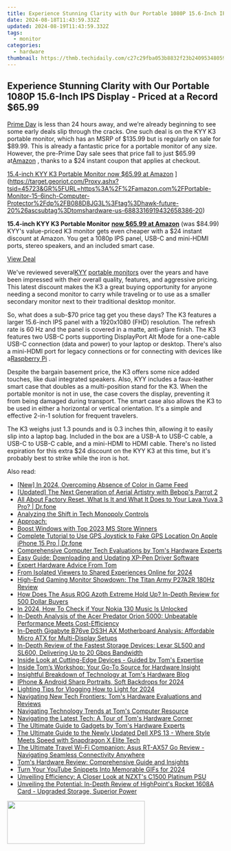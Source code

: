 ```yaml
---
title: Experience Stunning Clarity with Our Portable 1080P 15.6-Inch IPS Display - Priced at a Record $65.99
date: 2024-08-18T11:43:59.332Z
updated: 2024-08-19T11:43:59.332Z
tags:
  - monitor
categories:
  - hardware
thumbnail: https://thmb.techidaily.com/c27c29fba053b8832f23b24095348059aefd5880debbcb1a483191d3fe3d1075.jpg
---
```


## Experience Stunning Clarity with Our Portable 1080P 15.6-Inch IPS Display - Priced at a Record $65.99

[Prime Day](https://tools.techidaily.com) is less than 24 hours away, and we’re already beginning to see some early deals slip through the cracks. One such deal is on the KYY K3 portable monitor, which has an MSRP of $135.99 but is regularly on sale for $89.99\. This is already a fantastic price for a portable monitor of any size. However, the pre-Prime Day sale sees that price fall to just $65.99 at[Amazon](https://target.georiot.com/Proxy.ashx?tsid=45723&GR%5FURL=https%3A%2F%2Famazon.com%2FPortable-Monitor-15-6inch-Computer-Protector%2Fdp%2FB088D8JG3L%3Ftag%3Dhawk-future-20%26ascsubtag%3Dtomshardware-us-4301294794363856847-20) , thanks to a $24 instant coupon that applies at checkout.

[15.4-inch KYY K3 Portable Monitor now $65.99 at Amazon](https://cdn.mos.cms.futurecdn.net/ZTpi2nJp4ZwtvUfanaQKCD-200-100.jpg "15.4-inch KYY K3 Portable Monitor now $65.99 at Amazon") ](https://target.georiot.com/Proxy.ashx?tsid=45723&GR%5FURL=https%3A%2F%2Famazon.com%2FPortable-Monitor-15-6inch-Computer-Protector%2Fdp%2FB088D8JG3L%3Ftag%3Dhawk-future-20%26ascsubtag%3Dtomshardware-us-6883316919432658386-20)

**15.4-inch KYY K3 Portable Monitor** [**now $65.99 at Amazon**](https://target.georiot.com/Proxy.ashx?tsid=45723&GR%5FURL=https%3A%2F%2Famazon.com%2FPortable-Monitor-15-6inch-Computer-Protector%2Fdp%2FB088D8JG3L%3Ftag%3Dhawk-future-20%26ascsubtag%3Dtomshardware-us-1214907068036857147-20) (was $84.99)  
 KYY's value-priced K3 monitor gets even cheaper with a $24 instant discount at Amazon. You get a 1080p IPS panel, USB-C and mini-HDMI ports, stereo speakers, and an included smart case.

[View Deal](https://target.georiot.com/Proxy.ashx?tsid=45723&GR%5FURL=https%3A%2F%2Famazon.com%2FPortable-Monitor-15-6inch-Computer-Protector%2Fdp%2FB088D8JG3L%3Ftag%3Dhawk-future-20%26ascsubtag%3Dtomshardware-us-6883316919432658386-20)

 We've reviewed several[KYY](https://tools.techidaily.com) [portable monitors](https://tools.techidaily.com) over the years and have been impressed with their overall quality, features, and aggressive pricing. This latest discount makes the K3 a great buying opportunity for anyone needing a second monitor to carry while traveling or to use as a smaller secondary monitor next to their traditional desktop monitor.  
  
 So, what does a sub-$70 price tag get you these days? The K3 features a larger 15.6-inch IPS panel with a 1920x1080 (FHD) resolution. The refresh rate is 60 Hz and the panel is covered in a matte, anti-glare finish. The K3 features two USB-C ports supporting DisplayPort Alt Mode for a one-cable USB-C connection (data and power) to your laptop or desktop. There's also a mini-HDMI port for legacy connections or for connecting with devices like a[Raspberry Pi](https://tools.techidaily.com) .  
  
 Despite the bargain basement price, the K3 offers some nice added touches, like dual integrated speakers. Also, KYY includes a faux-leather smart case that doubles as a multi-position stand for the K3\. When the portable monitor is not in use, the case covers the display, preventing it from being damaged during transport. The smart case also allows the K3 to be used in either a horizontal or vertical orientation. It's a simple and effective 2-in-1 solution for frequent travelers.  
  
 The K3 weighs just 1.3 pounds and is 0.3 inches thin, allowing it to easily slip into a laptop bag. Included in the box are a USB-A to USB-C cable, a USB-C to USB-C cable, and a mini-HDMI to HDMI cable. There's no listed expiration for this extra $24 discount on the KYY K3 at this time, but it's probably best to strike while the iron is hot.

<ins class="adsbygoogle"
     style="display:block"
     data-ad-format="autorelaxed"
     data-ad-client="ca-pub-7571918770474297"
     data-ad-slot="1223367746"></ins>



<ins class="adsbygoogle"
     style="display:block"
     data-ad-client="ca-pub-7571918770474297"
     data-ad-slot="8358498916"
     data-ad-format="auto"
     data-full-width-responsive="true"></ins>

<span class="atpl-alsoreadstyle">Also read:</span>
<div><ul>
<li><a href="https://remote-screen-capture.techidaily.com/new-in-2024-overcoming-absence-of-color-in-game-feed/"><u>[New] In 2024, Overcoming Absence of Color in Game Feed</u></a></li>
<li><a href="https://some-guidance.techidaily.com/updated-the-next-generation-of-aerial-artistry-with-bebops-parrot-2/"><u>[Updated] The Next Generation of Aerial Artistry with Bebop's Parrot 2</u></a></li>
<li><a href="https://phone-solutions.techidaily.com/all-about-factory-reset-what-is-it-and-what-it-does-to-your-lava-yuva-3-pro-drfone-by-drfone-reset-android-reset-android/"><u>All About Factory Reset, What Is It and What It Does to Your Lava Yuva 3 Pro? | Dr.fone</u></a></li>
<li><a href="https://facebook.techidaily.com/analyzing-the-shift-in-tech-monopoly-controls/"><u>Analyzing the Shift in Tech Monopoly Controls</u></a></li>
<li><a href="https://hardware-reviews.techidaily.com/approach/"><u>Approach:</u></a></li>
<li><a href="https://windows11.techidaily.com/boost-windows-with-top-2023-ms-store-winners/"><u>Boost Windows with Top 2023 MS Store Winners</u></a></li>
<li><a href="https://fake-location.techidaily.com/complete-tutorial-to-use-gps-joystick-to-fake-gps-location-on-apple-iphone-15-pro-drfone-by-drfone-virtual-ios/"><u>Complete Tutorial to Use GPS Joystick to Fake GPS Location On Apple iPhone 15 Pro | Dr.fone</u></a></li>
<li><a href="https://hardware-reviews.techidaily.com/comprehensive-computer-tech-evaluations-by-toms-hardware-experts/"><u>Comprehensive Computer Tech Evaluations by Tom's Hardware Experts</u></a></li>
<li><a href="https://win-amazing.techidaily.com/easy-guide-downloading-and-updating-xp-pen-driver-software/"><u>Easy Guide: Downloading and Updating XP-Pen Driver Software</u></a></li>
<li><a href="https://hardware-reviews.techidaily.com/expert-hardware-advice-from-tom/"><u>Expert Hardware Advice From Tom</u></a></li>
<li><a href="https://youtube-tips.techidaily.com/isolated-viewers-to-shared-experiences-online-for-2024/"><u>From Isolated Viewers to Shared Experiences Online for 2024</u></a></li>
<li><a href="https://hardware-reviews.techidaily.com/high-end-gaming-monitor-showdown-the-titan-army-p27a2r-180hz-review/"><u>High-End Gaming Monitor Showdown: The Titan Army P27A2R 180Hz Review</u></a></li>
<li><a href="https://hardware-reviews.techidaily.com/how-does-the-asus-rog-azoth-extreme-hold-up-in-depth-review-for-500-dollar-buyers/"><u>How Does The Asus ROG Azoth Extreme Hold Up? In-Depth Review for 500 Dollar Buyers</u></a></li>
<li><a href="https://sim-unlock.techidaily.com/in-2024-how-to-check-if-your-nokia-130-music-is-unlocked-by-drfone-android/"><u>In 2024, How To Check if Your Nokia 130 Music Is Unlocked</u></a></li>
<li><a href="https://hardware-reviews.techidaily.com/in-depth-analysis-of-the-acer-predator-orion-5000-unbeatable-performance-meets-cost-efficiency/"><u>In-Depth Analysis of the Acer Predator Orion 5000: Unbeatable Performance Meets Cost-Efficiency</u></a></li>
<li><a href="https://hardware-reviews.techidaily.com/in-depth-gigabyte-b76ve-ds3h-ax-motherboard-analysis-affordable-micro-atx-for-multi-display-setups/"><u>In-Depth Gigabyte B76ve DS3H AX Motherboard Analysis: Affordable Micro ATX for Multi-Display Setups</u></a></li>
<li><a href="https://hardware-reviews.techidaily.com/in-depth-review-of-the-fastest-storage-devices-lexar-sl500-and-sl600-delivering-up-to-20-gbps-bandwidth/"><u>In-Depth Review of the Fastest Storage Devices: Lexar SL500 and SL600, Delivering Up to 20 Gbps Bandwidth</u></a></li>
<li><a href="https://hardware-reviews.techidaily.com/inside-look-at-cutting-edge-devices-guided-by-toms-expertise/"><u>Inside Look at Cutting-Edge Devices - Guided by Tom's Expertise</u></a></li>
<li><a href="https://hardware-reviews.techidaily.com/inside-toms-workshop-your-go-to-source-for-hardware-insight/"><u>Inside Tom’s Workshop: Your Go-To Source for Hardware Insight</u></a></li>
<li><a href="https://hardware-reviews.techidaily.com/insightful-breakdown-of-technology-at-toms-hardware-blog/"><u>Insightful Breakdown of Technology at Tom's Hardware Blog</u></a></li>
<li><a href="https://extra-support.techidaily.com/iphone-and-android-sharp-portraits-soft-backdrops-for-2024/"><u>IPhone & Android  Sharp Portraits, Soft Backdrops for 2024</u></a></li>
<li><a href="https://youtube-stream.techidaily.com/lighting-tips-for-vlogging-how-to-light-for-2024/"><u>Lighting Tips for Vlogging  How to Light for 2024</u></a></li>
<li><a href="https://hardware-reviews.techidaily.com/navigating-new-tech-frontiers-toms-hardware-evaluations-and-reviews/"><u>Navigating New Tech Frontiers: Tom's Hardware Evaluations and Reviews</u></a></li>
<li><a href="https://hardware-reviews.techidaily.com/navigating-technology-trends-at-toms-computer-resource/"><u>Navigating Technology Trends at Tom's Computer Resource</u></a></li>
<li><a href="https://hardware-reviews.techidaily.com/navigating-the-latest-tech-a-tour-of-toms-hardware-corner/"><u>Navigating the Latest Tech: A Tour of Tom's Hardware Corner</u></a></li>
<li><a href="https://hardware-reviews.techidaily.com/the-ultimate-guide-to-gadgets-by-toms-hardware-experts/"><u>The Ultimate Guide to Gadgets by Tom's Hardware Experts</u></a></li>
<li><a href="https://hardware-reviews.techidaily.com/the-ultimate-guide-to-the-newly-updated-dell-xps-13-where-style-meets-speed-with-snapdragon-x-elite-tech/"><u>The Ultimate Guide to the Newly Updated Dell XPS 13 - Where Style Meets Speed with Snapdragon X Elite Tech</u></a></li>
<li><a href="https://hardware-reviews.techidaily.com/the-ultimate-travel-wi-fi-companion-asus-rt-ax57-go-review-navigating-seamless-connectivity-anywhere/"><u>The Ultimate Travel Wi-Fi Companion: Asus RT-AX57 Go Review - Navigating Seamless Connectivity Anywhere</u></a></li>
<li><a href="https://hardware-reviews.techidaily.com/toms-hardware-review-comprehensive-guide-and-insights/"><u>Tom's Hardware Review: Comprehensive Guide and Insights</u></a></li>
<li><a href="https://youtube-blog.techidaily.com/your-youtube-snippets-into-memorable-gifs-for-2024/"><u>Turn Your YouTube Snippets Into Memorable GIFs for 2024</u></a></li>
<li><a href="https://hardware-reviews.techidaily.com/unveiling-efficiency-a-closer-look-at-nzxts-c1500-platinum-psu/"><u>Unveiling Efficiency: A Closer Look at NZXT's C1500 Platinum PSU</u></a></li>
<li><a href="https://hardware-reviews.techidaily.com/unveiling-the-potential-in-depth-review-of-highpoints-rocket-1608a-card-upgraded-storage-superior-power/"><u>Unveiling the Potential: In-Depth Review of HighPoint's Rocket 1608A Card - Upgraded Storage, Superior Power</u></a></li>
</ul></div>

<!-- affiliate ads begin -->
<a href="https://proteahair.pxf.io/c/5597632/1983634/23621" target="_top" id="1983634"><img src="//a.impactradius-go.com/display-ad/23621-1983634" border="0" alt="" width="320" height="100"/></a><img height="0" width="0" src="https://imp.pxf.io/i/5597632/1983634/23621" style="position:absolute;visibility:hidden;" border="0" />
<!-- affiliate ads end -->